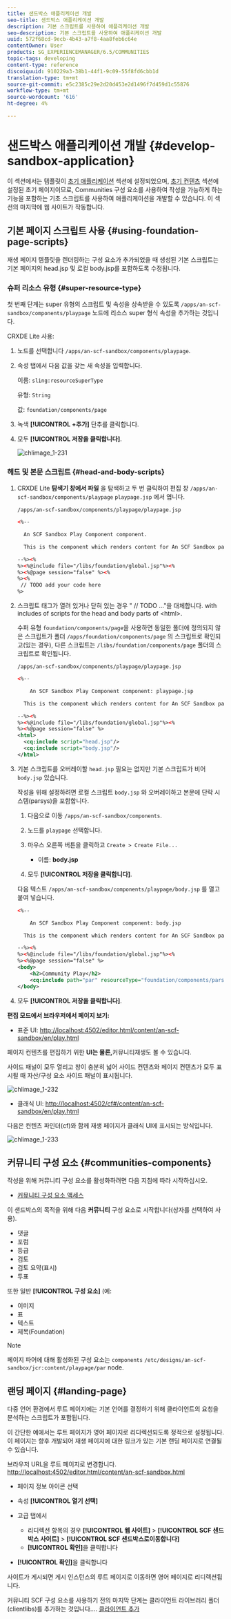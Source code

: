 ```yaml
---
title: 샌드박스 애플리케이션 개발
seo-title: 샌드박스 애플리케이션 개발
description: 기본 스크립트를 사용하여 애플리케이션 개발
seo-description: 기본 스크립트를 사용하여 애플리케이션 개발
uuid: 572f68cd-9ecb-4b43-a7f8-4aa8feb6c64e
contentOwner: User
products: SG_EXPERIENCEMANAGER/6.5/COMMUNITIES
topic-tags: developing
content-type: reference
discoiquuid: 910229a3-38b1-44f1-9c09-55f8fd6cbb1d
translation-type: tm+mt
source-git-commit: e5c2385c29e2d20d453e2d1496f7d459d1c55876
workflow-type: tm+mt
source-wordcount: '616'
ht-degree: 4%

---
```



# 샌드박스 애플리케이션 개발  {#develop-sandbox-application}

이 섹션에서는 템플릿이 [초기 애플리케이션](initial-app.md) 섹션에 설정되었으며, [초기 컨텐츠](initial-content.md) 섹션에 설정된 초기 페이지이므로, Communities 구성 요소를 사용하여 작성을 가능하게 하는 기능을 포함하는 기초 스크립트를 사용하여 애플리케이션을 개발할 수 있습니다. 이 섹션의 마지막에 웹 사이트가 작동합니다.

## 기본 페이지 스크립트 사용 {#using-foundation-page-scripts}

재생 페이지 템플릿을 렌더링하는 구성 요소가 추가되었을 때 생성된 기본 스크립트는 기본 페이지의 head.jsp 및 로컬 body.jsp를 포함하도록 수정됩니다.

### 슈퍼 리소스 유형 {#super-resource-type}

첫 번째 단계는 super 유형의 스크립트 및 속성을 상속받을 수 있도록 `/apps/an-scf-sandbox/components/playpage` 노드에 리소스 super 형식 속성을 추가하는 것입니다.

CRXDE Lite 사용:

1. 노드를 선택합니다 `/apps/an-scf-sandbox/components/playpage`.
1. 속성 탭에서 다음 값을 갖는 새 속성을 입력합니다.

   이름: `sling:resourceSuperType`

   유형: `String`

   값: `foundation/components/page`

1. 녹색 **[!UICONTROL +추가]** 단추를 클릭합니다.
1. 모두 **[!UICONTROL 저장을 클릭합니다]**.

   ![chlimage_1-231](assets/chlimage_1-231.png)

### 헤드 및 본문 스크립트 {#head-and-body-scripts}

1. CRXDE Lite **탐색기 창에서 파일** 을 탐색하고 두 번 클릭하여 편집 창 `/apps/an-scf-sandbox/components/playpage` `playpage.jsp` 에서 엽니다.

   `/apps/an-scf-sandbox/components/playpage/playpage.jsp`

   ```xml
   <%--
   
     An SCF Sandbox Play Component component.
   
     This is the component which renders content for An SCF Sandbox page.
   
   --%><%
   %><%@include file="/libs/foundation/global.jsp"%><%
   %><%@page session="false" %><%
   %><%
    // TODO add your code here
   %>
   ```

1. 스크립트 태그가 열려 있거나 닫혀 있는 경우 &quot; // TODO ...&quot;을 대체합니다. with includes of scripts for the head and body parts of &lt;html>.

   수퍼 유형 `foundation/components/page`을 사용하면 동일한 폴더에 정의되지 않은 스크립트가 폴더 `/apps/foundation/components/page` 의 스크립트로 확인되고(있는 경우), 다른 스크립트는 `/libs/foundation/components/page` 폴더의 스크립트로 확인됩니다.

   `/apps/an-scf-sandbox/components/playpage/playpage.jsp`

   ```xml
   <%--
   
       An SCF Sandbox Play Component component: playpage.jsp
   
     This is the component which renders content for An SCF Sandbox page.
   
   --%><%
   %><%@include file="/libs/foundation/global.jsp"%><%
   %><%@page session="false" %>
   <html>
     <cq:include script="head.jsp"/>
     <cq:include script="body.jsp"/>
   </html>
   ```

1. 기본 스크립트를 오버레이할 `head.jsp` 필요는 없지만 기본 스크립트가 비어 `body.jsp` 있습니다.

   작성을 위해 설정하려면 로컬 스크립트 `body.jsp` 와 오버레이하고 본문에 단락 시스템(parsys)을 포함합니다.

   1. 다음으로 이동 `/apps/an-scf-sandbox/components`.
   1. 노드를 `playpage` 선택합니다.
   1. 마우스 오른쪽 버튼을 클릭하고 `Create > Create File...`

      * 이름: **body.jsp**
   1. 모두 **[!UICONTROL 저장을 클릭합니다]**.

   다음 텍스트 `/apps/an-scf-sandbox/components/playpage/body.jsp` 를 열고 붙여 넣습니다.

   ```xml
   <%--
   
       An SCF Sandbox Play Component component: body.jsp
   
     This is the component which renders content for An SCF Sandbox page.
   
   --%><%
   %><%@include file="/libs/foundation/global.jsp"%><%
   %><%@page session="false" %>
   <body>
       <h2>Community Play</h2>
       <cq:include path="par" resourceType="foundation/components/parsys" />
   </body>
   ```

1. 모두 **[!UICONTROL 저장을 클릭합니다]**.

**편집 모드에서 브라우저에서 페이지 보기:**

* 표준 UI: [http://localhost:4502/editor.html/content/an-scf-sandbox/en/play.html](http://localhost:4502/editor.html/content/an-scf-sandbox/en/play.md)

페이지 컨텐츠를 편집하기 위한 **UI는 물론,**&#x200B;커뮤니티재생도 볼 수 있습니다.

사이드 패널이 모두 열리고 창이 충분히 넓어 사이드 컨텐츠와 페이지 컨텐츠가 모두 표시될 때 자산/구성 요소 사이드 패널이 표시됩니다.

![chlimage_1-232](assets/chlimage_1-232.png)

* 클래식 UI: [http://localhost:4502/cf#/content/an-scf-sandbox/en/play.html](http://localhost:4502/cf#/content/an-scf-sandbox/en/play.html)

다음은 컨텐츠 파인더(cf)와 함께 재생 페이지가 클래식 UI에 표시되는 방식입니다.

![chlimage_1-233](assets/chlimage_1-233.png)

## 커뮤니티 구성 요소 {#communities-components}

작성을 위해 커뮤니티 구성 요소를 활성화하려면 다음 지침에 따라 시작하십시오.

* [커뮤니티 구성 요소 액세스](basics.md#accessing-communities-components)

이 샌드박스의 목적을 위해 다음 **커뮤니티** 구성 요소로 시작합니다(상자를 선택하여 사용).

* 댓글
* 포럼
* 등급
* 검토
* 검토 요약(표시)
* 투표

또한 일반 **[!UICONTROL 구성 요소]** (예:

* 이미지
* 표
* 텍스트
* 제목(Foundation)

>[!NOTE]
>
>페이지 파어에 대해 활성화된 구성 요소는 `components`
>`/etc/designs/an-scf-sandbox/jcr:content/playpage/par` node.


## 랜딩 페이지 {#landing-page}

다중 언어 환경에서 루트 페이지에는 기본 언어를 결정하기 위해 클라이언트의 요청을 분석하는 스크립트가 포함됩니다.

이 간단한 예에서는 루트 페이지가 영어 페이지로 리디렉션되도록 정적으로 설정됩니다. 이 페이지는 향후 개발되어 재생 페이지에 대한 링크가 있는 기본 랜딩 페이지로 연결될 수 있습니다.

브라우저 URL을 루트 페이지로 변경합니다. [http://localhost:4502/editor.html/content/an-scf-sandbox.html](https://locahost:4502/editor.html/content/an-scf-sandbox.html)

* 페이지 정보 아이콘 선택
* 속성 **[!UICONTROL 열기 선택]**
* 고급 탭에서

   * 리디렉션 항목의 경우 **[!UICONTROL 웹 사이트]** > **[!UICONTROL SCF 샌드박스 사이트]** > **[!UICONTROL SCF 샌드박스로이동합니다]**
   * **[!UICONTROL 확인]**&#x200B;을 클릭합니다

* **[!UICONTROL 확인]**&#x200B;을 클릭합니다

사이트가 게시되면 게시 인스턴스의 루트 페이지로 이동하면 영어 페이지로 리디렉션됩니다.

커뮤니티 SCF 구성 요소를 사용하기 전의 마지막 단계는 클라이언트 라이브러리 폴더(clientlibs)를 추가하는 것입니다.... [클라이언트 추가](add-clientlibs.md)